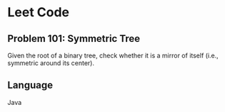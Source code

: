 # Leet Code
## Problem 101: Symmetric Tree

Given the root of a binary tree, check whether it is a mirror of itself (i.e., symmetric around its center).

## Language
Java
